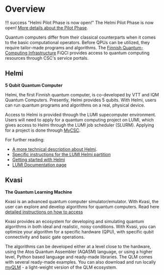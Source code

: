 # Overview

!!! success "Helmi Pilot Phase is now open!"
    The Helmi Pilot Phase is now open! [More details about the Pilot Phase](../helmi/helmi-projects/).

Quantum computers differ from their classical counterparts when it comes to the basic 
computational operators. Before QPUs can be utilized, they require tailor-made programs 
and algorithms. The [Finnish Quantum-Computing Infrastructure](https://fiqci.fi) FiQCI provides access to
quantum computing resources through CSC's service portals.

## Helmi

**5 Qubit Quantum Computer**

Helmi, the first Finnish quantum computer, is co-developed by VTT and IQM Quantum Computers. Presently, Helmi provides 5 qubits. With Helmi, users can run quantum programs and algorithms on a real, physical device.

Access to Helmi is provided through the LUMI supecomputer environment. Users will need to apply for a quantum computing project on LUMI, which gives access to Helmi through the LUMI job scheduler (SLURM). Applying for a project is done through [MyCSC](../../../accounts/how-to-create-new-project/).

For further reading:

* [A more technical description about Helmi](./helmi/helmi-specs.md).
* [Specific instructions for the LUMI Helmi partition](./helmi/fiqci-partition.md)
* [Getting started with Helmi](./helmi/helmi-from-lumi.md)
* [LUMI Documentation page](https://docs.lumi-supercomputer.eu/)


## Kvasi

**The Quantum Learning Machine**

Kvasi is an advanced quantum computer simulator/emulator. With Kvasi, the user can explore and develop algorithms 
for quantum computers. Read here [detailed instructions on how to access](../quantum-computing/kvasi/kvasi.md)

Kvasi provides an ecosystem for developing and simulating quantum algorithms in both 
ideal and realistic, noisy conditions. With Kvasi, you can optimize your algorithm 
for a specific hardware (QPU), with specific qubit connectivity and basic gate operations.

The algorithms can be developed either at a level close to the hardware, using 
the Atos Quantum Assembler (AQASM) language, or using a higher level, Python based 
language and ready-made libraries. The QLM comes with several ready-made examples.
You can also download and run locally [myQLM](../quantum-computing/kvasi/kvasi.md#myqlm) - a light-weight version of the 
QLM ecosystem.


